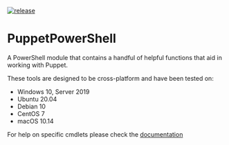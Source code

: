 [![release](https://github.com/Brownserve-UK/PuppetPowerShell/actions/workflows/release.yaml/badge.svg)](https://github.com/Brownserve-UK/PuppetPowerShell/actions/workflows/release.yaml)
# PuppetPowerShell

A PowerShell module that contains a handful of helpful functions that aid in working with Puppet.

These tools are designed to be cross-platform and have been tested on:
* Windows 10, Server 2019
* Ubuntu 20.04
* Debian 10
* CentOS 7
* macOS 10.14

For help on specific cmdlets please check the [documentation](https://github.com/Brownserve-UK/PuppetPowerShell/tree/main/.docs/PuppetPowerShell.md)